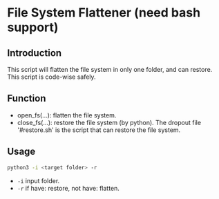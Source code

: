 # File System Flattener (need bash support)
## Introduction
This script will flatten the file system in only one folder, and can restore. This script is code-wise safely.
## Function
* open_fs(...): flatten the file system.
* close_fs(...): restore the file system (by python).
The dropout file '#restore.sh' is the script that can restore the file system.
## Usage
```bash
python3 -i <target folder> -r
```
* `-i` input folder.
* `-r` if have: restore, not have: flatten.
